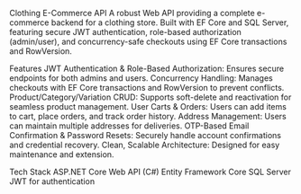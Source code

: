 Clothing E-Commerce API
A robust Web API providing a complete e-commerce backend for a clothing store. 
Built with EF Core and SQL Server, featuring secure JWT authentication, 
role-based authorization (admin/user), 
and concurrency-safe checkouts using EF Core transactions and RowVersion.

Features
JWT Authentication & Role-Based Authorization: Ensures secure endpoints for both admins and users.
Concurrency Handling: Manages checkouts with EF Core transactions and RowVersion to prevent conflicts.
Product/Category/Variation CRUD: Supports soft-delete and reactivation for seamless product management.
User Carts & Orders: Users can add items to cart, place orders, and track order history.
Address Management: Users can maintain multiple addresses for deliveries.
OTP-Based Email Confirmation & Password Resets: Securely handle account confirmations and credential recovery.
Clean, Scalable Architecture: Designed for easy maintenance and extension.

Tech Stack
ASP.NET Core Web API (C#)
Entity Framework Core
SQL Server
JWT for authentication
